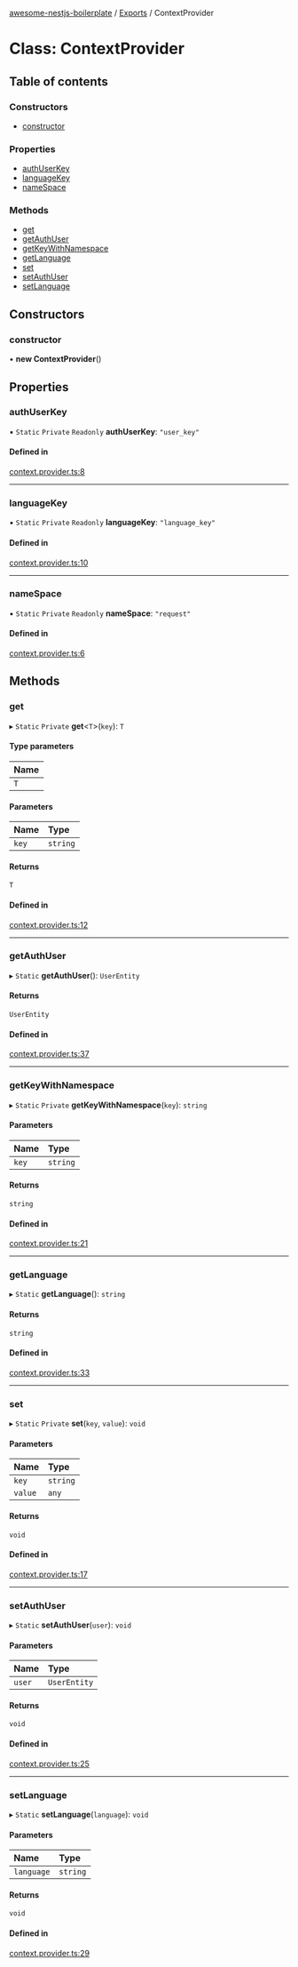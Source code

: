 [awesome-nestjs-boilerplate](../README.md) / [Exports](../modules.md) / ContextProvider

# Class: ContextProvider

## Table of contents

### Constructors

- [constructor](ContextProvider.md#constructor)

### Properties

- [authUserKey](ContextProvider.md#authuserkey)
- [languageKey](ContextProvider.md#languagekey)
- [nameSpace](ContextProvider.md#namespace)

### Methods

- [get](ContextProvider.md#get)
- [getAuthUser](ContextProvider.md#getauthuser)
- [getKeyWithNamespace](ContextProvider.md#getkeywithnamespace)
- [getLanguage](ContextProvider.md#getlanguage)
- [set](ContextProvider.md#set)
- [setAuthUser](ContextProvider.md#setauthuser)
- [setLanguage](ContextProvider.md#setlanguage)

## Constructors

### constructor

• **new ContextProvider**()

## Properties

### authUserKey

▪ `Static` `Private` `Readonly` **authUserKey**: ``"user_key"``

#### Defined in

[context.provider.ts:8](https://github.com/klub-deepak/poc_doc_generation_3/blob/a592bb2/src/providers/context.provider.ts#L8)

___

### languageKey

▪ `Static` `Private` `Readonly` **languageKey**: ``"language_key"``

#### Defined in

[context.provider.ts:10](https://github.com/klub-deepak/poc_doc_generation_3/blob/a592bb2/src/providers/context.provider.ts#L10)

___

### nameSpace

▪ `Static` `Private` `Readonly` **nameSpace**: ``"request"``

#### Defined in

[context.provider.ts:6](https://github.com/klub-deepak/poc_doc_generation_3/blob/a592bb2/src/providers/context.provider.ts#L6)

## Methods

### get

▸ `Static` `Private` **get**<`T`\>(`key`): `T`

#### Type parameters

| Name |
| :------ |
| `T` |

#### Parameters

| Name | Type |
| :------ | :------ |
| `key` | `string` |

#### Returns

`T`

#### Defined in

[context.provider.ts:12](https://github.com/klub-deepak/poc_doc_generation_3/blob/a592bb2/src/providers/context.provider.ts#L12)

___

### getAuthUser

▸ `Static` **getAuthUser**(): `UserEntity`

#### Returns

`UserEntity`

#### Defined in

[context.provider.ts:37](https://github.com/klub-deepak/poc_doc_generation_3/blob/a592bb2/src/providers/context.provider.ts#L37)

___

### getKeyWithNamespace

▸ `Static` `Private` **getKeyWithNamespace**(`key`): `string`

#### Parameters

| Name | Type |
| :------ | :------ |
| `key` | `string` |

#### Returns

`string`

#### Defined in

[context.provider.ts:21](https://github.com/klub-deepak/poc_doc_generation_3/blob/a592bb2/src/providers/context.provider.ts#L21)

___

### getLanguage

▸ `Static` **getLanguage**(): `string`

#### Returns

`string`

#### Defined in

[context.provider.ts:33](https://github.com/klub-deepak/poc_doc_generation_3/blob/a592bb2/src/providers/context.provider.ts#L33)

___

### set

▸ `Static` `Private` **set**(`key`, `value`): `void`

#### Parameters

| Name | Type |
| :------ | :------ |
| `key` | `string` |
| `value` | `any` |

#### Returns

`void`

#### Defined in

[context.provider.ts:17](https://github.com/klub-deepak/poc_doc_generation_3/blob/a592bb2/src/providers/context.provider.ts#L17)

___

### setAuthUser

▸ `Static` **setAuthUser**(`user`): `void`

#### Parameters

| Name | Type |
| :------ | :------ |
| `user` | `UserEntity` |

#### Returns

`void`

#### Defined in

[context.provider.ts:25](https://github.com/klub-deepak/poc_doc_generation_3/blob/a592bb2/src/providers/context.provider.ts#L25)

___

### setLanguage

▸ `Static` **setLanguage**(`language`): `void`

#### Parameters

| Name | Type |
| :------ | :------ |
| `language` | `string` |

#### Returns

`void`

#### Defined in

[context.provider.ts:29](https://github.com/klub-deepak/poc_doc_generation_3/blob/a592bb2/src/providers/context.provider.ts#L29)
